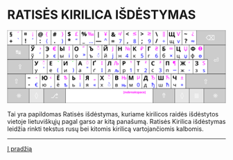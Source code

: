 
# RATISĖS KIRILICA IŠDĖSTYMAS

![Ratisės kirilicos išdėstymas](images/kb_lt_ratise_cyrillic.svg)

Tai yra papildomas Ratisės išdėstymas, kuriame kirilicos raidės išdėstytos vietoje lietuviškųjų pagal garso ar kitą panašumą.
Ratisės Kirilica išdėstymas leidžia rinkti tekstus rusų bei kitomis kirilicą vartojančiomis kalbomis.

-------------------------
[Į pradžią](../README.md)
